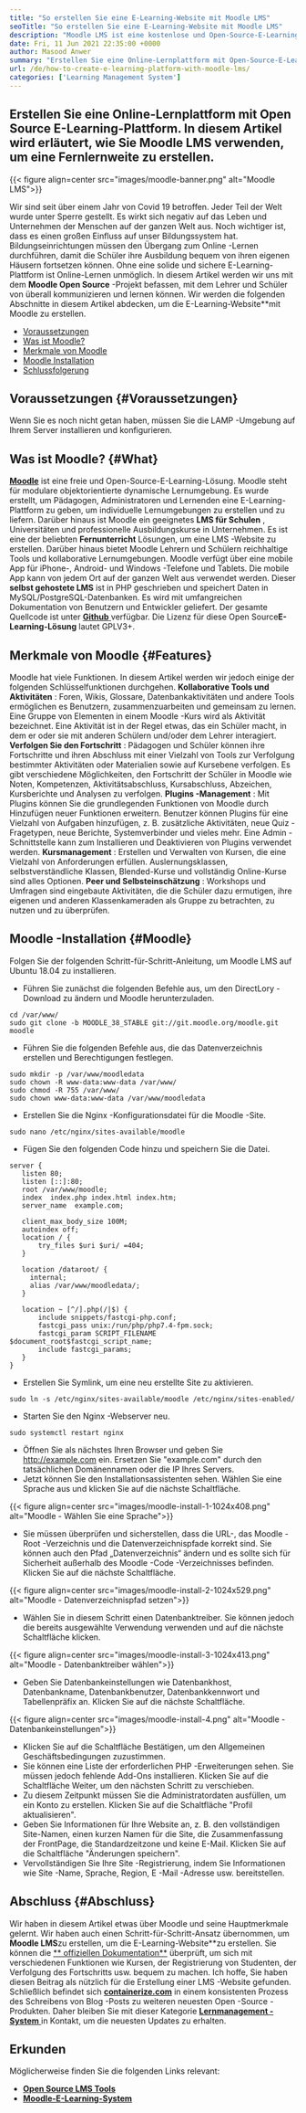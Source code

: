 ```yaml
---
title: "So erstellen Sie eine E-Learning-Website mit Moodle LMS" 
seoTitle: "So erstellen Sie eine E-Learning-Website mit Moodle LMS" 
description: "Moodle LMS ist eine kostenlose und Open-Source-E-Learning-Lösung zum Erstellen einer Online-Lernplattform. Schauen Sie sich den Leitfaden an, um sich damit vertraut zu machen." 
date: Fri, 11 Jun 2021 22:35:00 +0000
author: Masood Anwer
summary: "Erstellen Sie eine Online-Lernplattform mit Open-Source-E-Learning-Plattform. In diesem Artikel wird erläutert, wie Sie Moodle LMS verwenden, um eine Fernlernweite zu erstellen." 
url: /de/how-to-create-e-learning-platform-with-moodle-lms/
categories: ['Learning Management System']
---
```


## Erstellen Sie eine Online-Lernplattform mit Open Source E-Learning-Plattform. In diesem Artikel wird erläutert, wie Sie Moodle LMS verwenden, um eine Fernlernweite zu erstellen.

{{< figure align=center src="images/moodle-banner.png" alt="Moodle LMS">}}

Wir sind seit über einem Jahr von Covid 19 betroffen. Jeder Teil der Welt wurde unter Sperre gestellt. Es wirkt sich negativ auf das Leben und Unternehmen der Menschen auf der ganzen Welt aus. Noch wichtiger ist, dass es einen großen Einfluss auf unser Bildungssystem hat. Bildungseinrichtungen müssen den Übergang zum Online -Lernen durchführen, damit die Schüler ihre Ausbildung bequem von ihren eigenen Häusern fortsetzen können. Ohne eine solide und sichere E-Learning-Plattform ist Online-Lernen unmöglich. In diesem Artikel werden wir uns mit dem **Moodle Open Source** -Projekt befassen, mit dem Lehrer und Schüler von überall kommunizieren und lernen können.
Wir werden die folgenden Abschnitte in diesem Artikel abdecken, um die E-Learning-Website**mit Moodle zu erstellen.
  * [Voraussetzungen][1]
  * [Was ist Moodle?][2]
  * [Merkmale von Moodle][3]
  * [Moodle Installation][4]
  * [Schlussfolgerung][5]

## Voraussetzungen {#Voraussetzungen}

Wenn Sie es noch nicht getan haben, müssen Sie die LAMP -Umgebung auf Ihrem Server installieren und konfigurieren.

## Was ist Moodle? {#What}

[ **Moodle**][6] ist eine freie und Open-Source-E-Learning-Lösung. Moodle steht für modulare objektorientierte dynamische Lernumgebung. Es wurde erstellt, um Pädagogen, Administratoren und Lernenden eine E-Learning-Plattform zu geben, um individuelle Lernumgebungen zu erstellen und zu liefern. Darüber hinaus ist Moodle ein geeignetes **LMS für Schulen** , Universitäten und professionelle Ausbildungskurse in Unternehmen. Es ist eine der beliebten **Fernunterricht** Lösungen, um eine LMS -Website zu erstellen. Darüber hinaus bietet Moodle Lehrern und Schülern reichhaltige Tools und kollaborative Lernumgebungen. Moodle verfügt über eine mobile App für iPhone-, Android- und Windows -Telefone und Tablets. Die mobile App kann von jedem Ort auf der ganzen Welt aus verwendet werden. Dieser **selbst gehostete LMS** ist in PHP geschrieben und speichert Daten in MySQL/PostgreSQL-Datenbanken. Es wird mit umfangreichen Dokumentation von Benutzern und Entwickler geliefert. Der gesamte Quellcode ist unter [ **Github** ][7] verfügbar. Die Lizenz für diese Open Source**E-Learning-Lösung** lautet GPLV3+.

## Merkmale von Moodle {#Features}

Moodle hat viele Funktionen. In diesem Artikel werden wir jedoch einige der folgenden Schlüsselfunktionen durchgehen.
**Kollaborative Tools und Aktivitäten** : Foren, Wikis, Glossare, Datenbankaktivitäten und andere Tools ermöglichen es Benutzern, zusammenzuarbeiten und gemeinsam zu lernen. Eine Gruppe von Elementen in einem Moodle -Kurs wird als Aktivität bezeichnet. Eine Aktivität ist in der Regel etwas, das ein Schüler macht, in dem er oder sie mit anderen Schülern und/oder dem Lehrer interagiert.
**Verfolgen Sie den Fortschritt** : Pädagogen und Schüler können ihre Fortschritte und ihren Abschluss mit einer Vielzahl von Tools zur Verfolgung bestimmter Aktivitäten oder Materialien sowie auf Kursebene verfolgen. Es gibt verschiedene Möglichkeiten, den Fortschritt der Schüler in Moodle wie Noten, Kompetenzen, Aktivitätsabschluss, Kursabschluss, Abzeichen, Kursberichte und Analysen zu verfolgen.
**Plugins -Management** : Mit Plugins können Sie die grundlegenden Funktionen von Moodle durch Hinzufügen neuer Funktionen erweitern. Benutzer können Plugins für eine Vielzahl von Aufgaben hinzufügen, z. B. zusätzliche Aktivitäten, neue Quiz -Fragetypen, neue Berichte, Systemverbinder und vieles mehr. Eine Admin -Schnittstelle kann zum Installieren und Deaktivieren von Plugins verwendet werden.
**Kursmanagement** : Erstellen und Verwalten von Kursen, die eine Vielzahl von Anforderungen erfüllen. Auslernungsklassen, selbstverständliche Klassen, Blended-Kurse und vollständig Online-Kurse sind alles Optionen.
**Peer und Selbsteinschätzung** : Workshops und Umfragen sind eingebaute Aktivitäten, die die Schüler dazu ermutigen, ihre eigenen und anderen Klassenkameraden als Gruppe zu betrachten, zu nutzen und zu überprüfen.

## Moodle -Installation {#Moodle}

Folgen Sie der folgenden Schritt-für-Schritt-Anleitung, um Moodle LMS auf Ubuntu 18.04 zu installieren.
  * Führen Sie zunächst die folgenden Befehle aus, um den DirectLory -Download zu ändern und Moodle herunterzuladen.
```
cd /var/www/
sudo git clone -b MOODLE_38_STABLE git://git.moodle.org/moodle.git moodle
```
  * Führen Sie die folgenden Befehle aus, die das Datenverzeichnis erstellen und Berechtigungen festlegen.
```
sudo mkdir -p /var/www/moodledata
sudo chown -R www-data:www-data /var/www/
sudo chmod -R 755 /var/www/
sudo chown www-data:www-data /var/www/moodledata
```
  * Erstellen Sie die Nginx -Konfigurationsdatei für die Moodle -Site.
```
sudo nano /etc/nginx/sites-available/moodle
```
  * Fügen Sie den folgenden Code hinzu und speichern Sie die Datei.
```
server {
   listen 80;
   listen [::]:80;
   root /var/www/moodle;
   index  index.php index.html index.htm;
   server_name  example.com;

   client_max_body_size 100M;
   autoindex off;
   location / {
       try_files $uri $uri/ =404;
   }

   location /dataroot/ {
     internal;
     alias /var/www/moodledata/;
   }

   location ~ [^/].php(/|$) {
       include snippets/fastcgi-php.conf;
       fastcgi_pass unix:/run/php/php7.4-fpm.sock;
       fastcgi_param SCRIPT_FILENAME $document_root$fastcgi_script_name;
       include fastcgi_params;
   }
}
```
  * Erstellen Sie Symlink, um eine neu erstellte Site zu aktivieren.
```
sudo ln -s /etc/nginx/sites-available/moodle /etc/nginx/sites-enabled/
```
  * Starten Sie den Nginx -Webserver neu.
```
sudo systemctl restart nginx
```
  * Öffnen Sie als nächstes Ihren Browser und geben Sie http://example.com ein. Ersetzen Sie "example.com" durch den tatsächlichen Domänennamen oder die IP Ihres Servers.
  * Jetzt können Sie den Installationsassistenten sehen. Wählen Sie eine Sprache aus und klicken Sie auf die nächste Schaltfläche.

{{< figure align=center src="images/moodle-install-1-1024x408.png" alt="Moodle - Wählen Sie eine Sprache">}}

  * Sie müssen überprüfen und sicherstellen, dass die URL-, das Moodle -Root -Verzeichnis und die Datenverzeichnispfade korrekt sind. Sie können auch den Pfad „Datenverzeichnis“ ändern und es sollte sich für Sicherheit außerhalb des Moodle -Code -Verzeichnisses befinden. Klicken Sie auf die nächste Schaltfläche.

{{< figure align=center src="images/moodle-install-2-1024x529.png" alt="Moodle - Datenverzeichnispfad setzen">}}

  * Wählen Sie in diesem Schritt einen Datenbanktreiber. Sie können jedoch die bereits ausgewählte Verwendung verwenden und auf die nächste Schaltfläche klicken.

{{< figure align=center src="images/moodle-install-3-1024x413.png" alt="Moodle - Datenbanktreiber wählen">}}

  * Geben Sie Datenbankeinstellungen wie Datenbankhost, Datenbankname, Datenbankbenutzer, Datenbankkennwort und Tabellenpräfix an. Klicken Sie auf die nächste Schaltfläche.

{{< figure align=center src="images/moodle-install-4.png" alt="Moodle - Datenbankeinstellungen">}}

  * Klicken Sie auf die Schaltfläche Bestätigen, um den Allgemeinen Geschäftsbedingungen zuzustimmen.
  * Sie können eine Liste der erforderlichen PHP -Erweiterungen sehen. Sie müssen jedoch fehlende Add-Ons installieren. Klicken Sie auf die Schaltfläche Weiter, um den nächsten Schritt zu verschieben.
  * Zu diesem Zeitpunkt müssen Sie die Administratordaten ausfüllen, um ein Konto zu erstellen. Klicken Sie auf die Schaltfläche "Profil aktualisieren".
  * Geben Sie Informationen für Ihre Website an, z. B. den vollständigen Site-Namen, einen kurzen Namen für die Site, die Zusammenfassung der FrontPage, die Standardzeitzone und keine E-Mail. Klicken Sie auf die Schaltfläche "Änderungen speichern".
  * Vervollständigen Sie Ihre Site -Registrierung, indem Sie Informationen wie Site -Name, Sprache, Region, E -Mail -Adresse usw. bereitstellen.

## Abschluss {#Abschluss}

Wir haben in diesem Artikel etwas über Moodle und seine Hauptmerkmale gelernt. Wir haben auch einen Schritt-für-Schritt-Ansatz übernommen, um **Moodle LMS**zu erstellen, um die E-Learning-Website**zu erstellen. Sie können die [** offiziellen Dokumentation**][8] überprüft, um sich mit verschiedenen Funktionen wie Kursen, der Registrierung von Studenten, der Verfolgung des Fortschritts usw. bequem zu machen. Ich hoffe, Sie haben diesen Beitrag als nützlich für die Erstellung einer LMS -Website gefunden.
Schließlich befindet sich [ **containerize.com**][9] in einem konsistenten Prozess des Schreibens von Blog -Posts zu weiteren neuesten Open -Source -Produkten. Daher bleiben Sie mit dieser Kategorie [**Lernmanagement -System** ][10] in Kontakt, um die neuesten Updates zu erhalten.

## Erkunden
Möglicherweise finden Sie die folgenden Links relevant:
* [ **Open Source LMS Tools** ][11]
* [ **Moodle-E-Learning-System** ][12]



[1]: #Prerequisites
[2]: #What
[3]: #Features
[4]: #Moodle
[5]: #Conclusion
[6]: https://moodle.org/
[7]: https://github.com/moodle/moodle
[8]: https://docs.moodle.org/
[9]: https://containerize.com
[10]: https://blog.containerize.com/category/learning-management-system/
[11]: https://products.containerize.com/lms/
[12]: https://products.containerize.com/lms/moodle/
